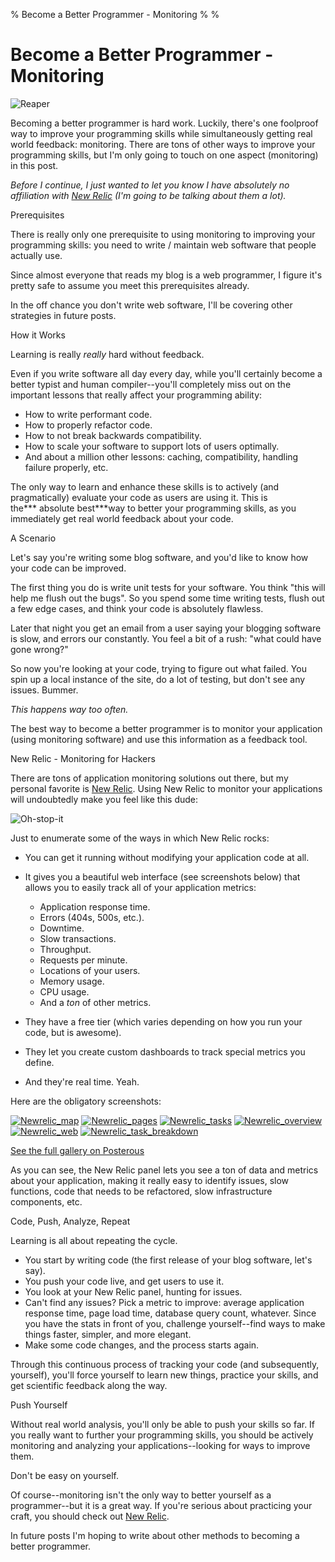% Become a Better Programmer - Monitoring
%
%

Become a Better Programmer - Monitoring
=======================================

![Reaper](http://getfile2.posterous.com/getfile/files.posterous.com/temp-2012-08-26/DIvpfbizdhCpymlHAqeEbeaBtHbBiftagikGbHwsBBEttpJDcBnzrlvziDEG/reaper.jpg.scaled696.jpg)

Becoming a better programmer is hard work. Luckily, there's one
foolproof way to improve your programming skills while simultaneously
getting real world feedback: monitoring. There are tons of other ways to
improve your programming skills, but I'm only going to touch on one
aspect (monitoring) in this post.

*Before I continue, I just wanted to let you know I have absolutely no
affiliation with [New
Relic](http://newrelic.com/ "NewRelic - Shit just got real for programmers.")
(I'm going to be talking about them a lot).*

Prerequisites

There is really only one prerequisite to using monitoring to improving
your programming skills: you need to write / maintain web software that
people actually use.

Since almost everyone that reads my blog is a web programmer, I figure
it's pretty safe to assume you meet this prerequisites already.

In the off chance you don't write web software, I'll be covering other
strategies in future posts.

How it Works

Learning is really *really* hard without feedback.

Even if you write software all day every day, while you'll certainly
become a better typist and human compiler--you'll completely miss out on
the important lessons that really affect your programming ability:

-   How to write performant code.
-   How to properly refactor code.
-   How to not break backwards compatibility.
-   How to scale your software to support lots of users optimally.
-   And about a million other lessons: caching, compatibility, handling
    failure properly, etc.

The only way to learn and enhance these skills is to actively (and
pragmatically) evaluate your code as users are using it. This is
the*** absolute best***way to better your programming skills, as you
immediately get real world feedback about your code.

A Scenario

Let's say you're writing some blog software, and you'd like to know how
your code can be improved.

The first thing you do is write unit tests for your software. You think
"this will help me flush out the bugs". So you spend some time writing
tests, flush out a few edge cases, and think your code is absolutely
flawless.

Later that night you get an email from a user saying your blogging
software is slow, and errors our constantly. You feel a bit of a rush:
"what could have gone wrong?"

So now you're looking at your code, trying to figure out what failed.
You spin up a local instance of the site, do a lot of testing, but don't
see any issues. Bummer.

*This happens way too often.*

The best way to become a better programmer is to monitor your
application (using monitoring software) and use this information as a
feedback tool.

New Relic - Monitoring for Hackers

There are tons of application monitoring solutions out there, but my
personal favorite is [New Relic](http://newrelic.com/ "NewRelic"). Using
New Relic to monitor your applications will undoubtedly make you feel
like this dude:

![Oh-stop-it](http://getfile9.posterous.com/getfile/files.posterous.com/temp-2012-08-26/HxkrCyqIIuEbzEBabjkjopgChggFwoGIwvmDqJHHGbxqepEqhDekCqsbpBtp/oh-stop-it.png.scaled696.png)

Just to enumerate some of the ways in which New Relic rocks:

-   You can get it running without modifying your application code at
    all.
-   It gives you a beautiful web interface (see screenshots below) that
    allows you to easily track all of your application metrics:
    -   Application response time.
    -   Errors (404s, 500s, etc.).
    -   Downtime.
    -   Slow transactions.
    -   Throughput.
    -   Requests per minute.
    -   Locations of your users.
    -   Memory usage.
    -   CPU usage.
    -   And a *ton* of other metrics. 

-   They have a free tier (which varies depending on how you run your
    code, but is awesome).
-   They let you create custom dashboards to track special metrics you
    define.
-   And they're real time. Yeah.

Here are the obligatory screenshots:

[![Newrelic\_map](http://getfile2.posterous.com/getfile/files.posterous.com/temp-2012-08-26/eEpnglEfotluvoJjHzjIcudIsysGreDtwxsbDdzIuGqpFofchlDulupjDdxt/newrelic_map.png.scaled696.png)](./images/157086960-2-newrelic_map.png.scaled1000.png)
[![Newrelic\_pages](http://getfile7.posterous.com/getfile/files.posterous.com/temp-2012-08-26/IkmJfqfDHtaHjrEfzAnmnveCHwDpydEyBfbkuyfcHhpJwBHmEBIFgjefecik/newrelic_pages.png.scaled696.png)](./images/157086960-3-newrelic_pages.png.scaled1000.png)
[![Newrelic\_tasks](http://getfile3.posterous.com/getfile/files.posterous.com/temp-2012-08-26/HzgHlzrmwhzkDbcDEvJilyipmiIwypzqizmfEnAeuvClfGCfIuztjHgCxImj/newrelic_tasks.png.scaled696.png)](./images/157086960-4-newrelic_tasks.png.scaled1000.png)
[![Newrelic\_overview](http://getfile0.posterous.com/getfile/files.posterous.com/temp-2012-08-26/JuHyxljetFocnhwDkibufBAlGGFdasmByoJCtbFwpffloopbJkcEkpflvFvq/newrelic_overview.png.scaled696.png)](./images/157086960-5-newrelic_overview.png.scaled1000.png)
[![Newrelic\_web](http://getfile2.posterous.com/getfile/files.posterous.com/temp-2012-08-26/tsiopFrwfAiCitaAqGncDCwlveDmuzvegncrDmhoBrFIGoBtcdibkFFuIbwu/newrelic_web.png.scaled696.png)](./images/157086960-6-newrelic_web.png.scaled1000.png)
[![Newrelic\_task\_breakdown](http://getfile2.posterous.com/getfile/files.posterous.com/temp-2012-08-26/CdmlhvtspcIsDFeolEFJlgbDuEmgCmEhCzefAdsexIlICghBIGbleBtmicDs/newrelic_task_breakdown.png.scaled696.png)](./images/157086960-7-newrelic_task_breakdown.png.scaled1000.png)

[See the full gallery on
Posterous](http://rdegges.com/become-a-better-programmer-monitoring)

As you can see, the New Relic panel lets you see a ton of data and
metrics about your application, making it really easy to identify
issues, slow functions, code that needs to be refactored, slow
infrastructure components, etc.

Code, Push, Analyze, Repeat

Learning is all about repeating the cycle.

-   You start by writing code (the first release of your blog software,
    let's say).
-   You push your code live, and get users to use it.
-   You look at your New Relic panel, hunting for issues.
-   Can't find any issues? Pick a metric to improve: average application
    response time, page load time, database query count, whatever. Since
    you have the stats in front of you, challenge yourself--find ways to
    make things faster, simpler, and more elegant.
-   Make some code changes, and the process starts again.

Through this continuous process of tracking your code (and subsequently,
yourself), you'll force yourself to learn new things, practice your
skills, and get scientific feedback along the way.

Push Yourself

Without real world analysis, you'll only be able to push your skills so
far. If you really want to further your programming skills, you should
be actively monitoring and analyzing your applications--looking for ways
to improve them.

Don't be easy on yourself.

Of course--monitoring isn't the only way to better yourself as a
programmer--but it is a great way. If you're serious about practicing
your craft, you should check out [New
Relic](http://newrelic.com/ "New Relic").

In future posts I'm hoping to write about other methods to becoming a
better programmer.

